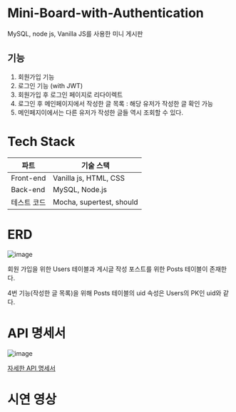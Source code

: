# Mini-Board-with-Authentication
MySQL, node js, Vanilla JS를 사용한 미니 게시판

## 기능
1. 회원가입 기능
2. 로그인 기능 (with JWT)
3. 회원가입 후 로그인 페이지로 리다이렉트
4. 로그인 후 메인페이지에서 작성한 글 목록 : 해당 유저가 작성한 글 확인 가능
5. 메인페지이에서는 다른 유저가 작성한 글들 역시 조회할 수 있다. 

# Tech Stack
|파트|기술 스택|
|---|---|
|Front-end|Vanilla js, HTML, CSS|
|Back-end|MySQL, Node.js|
|테스트 코드|Mocha, supertest, should|

# ERD
![image](https://user-images.githubusercontent.com/47571973/153625981-794e8a72-2851-4cab-b0e9-fbd7f3f23beb.png)

회원 가입을 위한 Users 테이블과 게시글 작성 포스트를 위한 Posts 테이블이 존재한다.

4번 기능(작성한 글 목록)을 위해 Posts 테이블의 uid 속성은 Users의 PK인 uid와 같다.

# API 명세서
![image](https://user-images.githubusercontent.com/47571973/156912024-5e4c0e90-df39-4eef-a89f-a3a55a74febb.png)

<a href="https://ordinary-bait-736.notion.site/Mini-Board-with-Authentication-API-3021f34860624022805be3498e567158">자세한 API 명세서</a>

# 시연 영상

